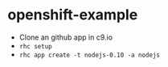 # openshift-example

- Clone an github app in c9.io
- ``` rhc setup ```
- ``` rhc app create -t nodejs-0.10 -a nodejs ```
